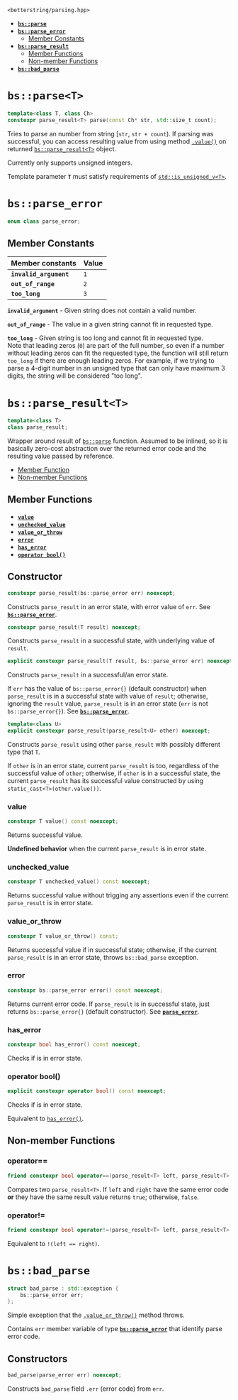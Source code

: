 `<betterstring/parsing.hpp>`

- [**`bs::parse`**](#bsparset)
- [**`bs::parse_error`**](#bsparse_error)
    - [Member Constants](#member-constants)
- [**`bs::parse_result`**](#bsparse_resultt)
    - [Member Functions](#member-functions)
    - [Non-member Functions](#non-member-functions)
- [**`bs::bad_parse`**](#bsbad_parse)

# `bs::parse<T>`

```cpp
template<class T, class Ch>
constexpr parse_result<T> parse(const Ch* str, std::size_t count);
```
Tries to parse an number from string [`str`, `str + count`).
If parsing was successful, you can access resulting value from using method [`.value()`](#value) on returned [`bs::parse_result<T>`](#bsparse_resultt) object.

Currently only supports unsigned integers.

Template parameter **`T`** must satisfy requirements of [`std::is_unsigned_v<T>`][std_is_unsigned].

# `bs::parse_error`
```cpp
enum class parse_error;
```
## Member Constants
| Member constants       | Value |
| ---------------------- | ----- |
| **`invalid_argument`** | `1`   |
| **`out_of_range`**     | `2`   |
| **`too_long`**         | `3`   |

**`invalid_argument`** - Given string does not contain a valid number.

**`out_of_range`** - The value in a given string cannot fit in requested type.

**`too_long`** - Given string is too long and cannot fit in requested type. \
Note that leading zeros (`0`) are part of the full number, so even if a number without leading zeros can fit the requested type,
the function will still return `too_long` if there are enough leading zeros. For example, if we trying to parse a 4-digit number in an unsigned type that can only have maximum 3 digits, the string will be considered "too long".

# `bs::parse_result<T>`

```cpp
template<class T>
class parse_result;
```
Wrapper around result of [`bs::parse`](#bsparset) function.
Assumed to be inlined, so it is basically zero-cost abstraction over the returned error code and the resulting value passed by reference.

- [Member Function](#member-functions)
- [Non-member Functions](#non-member-functions)

## Member Functions
- [**`value`**](#value)
- [**`unchecked_value`**](#unchecked_value)
- [**`value_or_throw`**](#value_or_throw)
- [**`error`**](#error)
- [**`has_error`**](#has_error)
- [**`operator bool()`**](#operator-bool)

## Constructor
```cpp
constexpr parse_result(bs::parse_error err) noexcept;
```
Constructs `parse_result` in an error state, with error value of `err`.
See [**`bs::parse_error`**](#bsparse_error).

```cpp
constexpr parse_result(T result) noexcept;
```
Constructs `parse_result` in a successful state, with underlying value of `result`.

```cpp
explicit constexpr parse_result(T result, bs::parse_error err) noexcept;
```
Constructs `parse_result` in a successful/an error state.

If `err` has the value of `bs::parse_error{}` (default constructor) when `parse_result` is in a successful state with value of `result`; otherwise, ignoring the `result` value, `parse_result` is in an error state (`err` is not `bs::parse_error{}`).
See [**`bs::parse_error`**](#bsparse_error).

```cpp
template<class U>
explicit constexpr parse_result(parse_result<U> other) noexcept;
```
Constructs `parse_result` using other `parse_result` with possibly different type that `T`.

If `other` is in an error state, current `parse_result` is too, regardless of the successful value of `other`; otherwise, if `other` is in a successful state, the current `parse_result` has its successful value constructed by using `static_cast<T>(other.value())`.

### value
```cpp
constexpr T value() const noexcept;
```
Returns successful value.

**Undefined behavior** when the current `parse_result` is in error state.

### unchecked_value
```cpp
constexpr T unchecked_value() const noexcept;
```
Returns successful value without trigging any assertions even if the current `parse_result` is in error state.

### value_or_throw
```cpp
constexpr T value_or_throw() const;
```
Returns successful value if in successful state; otherwise, if the current `parse_result` is in an error state, throws `bs::bad_parse` exception.

### error
```cpp
constexpr bs::parse_error error() const noexcept;
```
Returns current error code. If `parse_result` is in successful state, just returns `bs::parse_error{}` (default constructor).
See [**`parse_error`**](#bsparse_error).

### has_error
```cpp
constexpr bool has_error() const noexcept;
```
Checks if is in error state.

### operator bool()
```cpp
explicit constexpr operator bool() const noexcept;
```
Checks if is in error state.

Equivalent to [`has_error()`](#has_error).

## Non-member Functions

### operator==
```cpp
friend constexpr bool operator==(parse_result<T> left, parse_result<T> right) noexcept;
```
Compares two `parse_result<T>`. If `left` and `right` have the same error code **or** they have the same result value returns `true`; otherwise, `false`.

### operator!=
```cpp
friend constexpr bool operator!=(parse_result<T> left, parse_result<T> right) noexcept;
```
Equivalent to `!(left == right)`.

# `bs::bad_parse`
```cpp
struct bad_parse : std::exception {
    bs::parse_error err;
};
```
Simple exception that the [`.value_or_throw()`](#value_or_throw) method throws.

Contains `err` member variable of type [**`bs::parse_error`**](#bsparse_error) that identify parse error code.

## Constructors
```cpp
bad_parse(parse_error err) noexcept;
```
Constructs `bad_parse` field `.err` (error code) from `err`.

[std_is_unsigned]: https://en.cppreference.com/w/cpp/types/is_unsigned